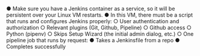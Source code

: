 ● Make sure you have a Jenkins container as a service, so it will be persistent over your Linux VM restarts.
● In this VM, there must be a script that runs and configures Jenkins properly:
  ○ User authentication and authorization
  ○ Relevant plugins (Git, Github, Pipeline)
  ○ Github access
  ○ Python (pipenv)
  ○ Skips Setup Wizard (the initial admin dialog, etc.)
  ○ One pipeline job that runs by request:
● Takes a Jenkinsfile from a repo
● Completes successfully
